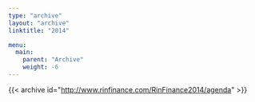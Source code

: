 ```yaml
---
type: "archive"
layout: "archive"
linktitle: "2014"

menu:
  main:
    parent: "Archive"
    weight: -6
---
```


{{< archive id="http://www.rinfinance.com/RinFinance2014/agenda" >}}


